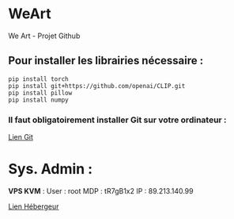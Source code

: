 # WeArt
We Art - Projet Github


## Pour installer les librairies nécessaire :
```
pip install torch
pip install git+https://github.com/openai/CLIP.git
pip install pillow
pip install numpy
```
### Il faut obligatoirement installer Git sur votre ordinateur : 
[Lien Git](https://git-scm.com/downloads)


# Sys. Admin :
**VPS KVM** :
User : root
MDP : tR7gB1x2
IP : 89.213.140.99

[Lien Hébergeur](https://easyheberg.fr)
